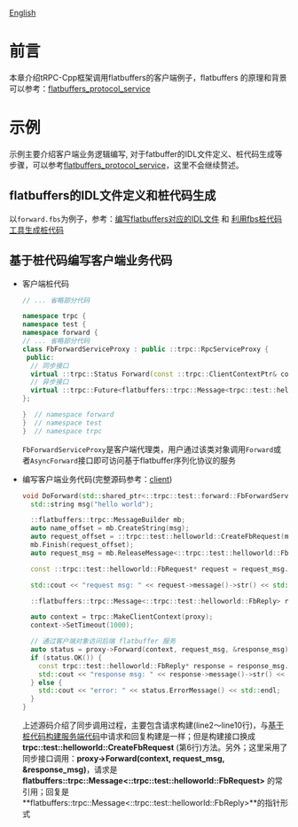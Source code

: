 [English](../en/flatbuffers_protocol_client.md)


# 前言

本章介绍tRPC-Cpp框架调用flatbuffers的客户端例子，flatbuffers 的原理和背景可以参考：[flatbuffers_protocol_service](flatbuffers_protocol_service.md)

# 示例

示例主要介绍客户端业务逻辑编写, 对于fatbuffer的IDL文件定义、桩代码生成等步骤，可以参考[flatbuffers_protocol_service](flatbuffers_protocol_service.md)，这里不会继续赘述。

## flatbuffers的IDL文件定义和桩代码生成

以`forward.fbs`为例子，参考：[编写flatbuffers对应的IDL文件](flatbuffers_protocol_service.md#编写flatbuffers对应的IDL文件) 和 [利用fbs桩代码工具生成桩代码](flatbuffers_protocol_service.md#利用fbs桩代码工具生成桩代码)

## 基于桩代码编写客户端业务代码

- 客户端桩代码

  ```cpp
  // ... 省略部分代码
  
  namespace trpc {
  namespace test {
  namespace forward {
  // ... 省略部分代码
  class FbForwardServiceProxy : public ::trpc::RpcServiceProxy {
   public:
    // 同步接口
    virtual ::trpc::Status Forward(const ::trpc::ClientContextPtr& context, const flatbuffers::trpc::Message<trpc::test::helloworld::FbRequest>* request, flatbuffers::trpc::Message<trpc::test::helloworld::FbReply>* response);
    // 异步接口
    virtual ::trpc::Future<flatbuffers::trpc::Message<trpc::test::helloworld::FbReply>> AsyncForward(const ::trpc::ClientContextPtr& context, const flatbuffers::trpc::Message<trpc::test::helloworld::FbRequest>* request);
  };
  
  }  // namespace forward
  }  // namespace test
  }  // namespace trpc
  ```

  `FbForwardServiceProxy`是客户端代理类，用户通过该类对象调用`Forward`或者`AsyncForward`接口即可访问基于flatbuffer序列化协议的服务

- 编写客户端业务代码(完整源码参考：[client](../../examples/features/trpc_flatbuffers/client/client.cc))

  ```cpp
  void DoForward(std::shared_ptr<::trpc::test::forward::FbForwardServiceProxy>& proxy) {
    std::string msg("hello world");

    ::flatbuffers::trpc::MessageBuilder mb;
    auto name_offset = mb.CreateString(msg);
    auto request_offset = ::trpc::test::helloworld::CreateFbRequest(mb, name_offset);
    mb.Finish(request_offset);
    auto request_msg = mb.ReleaseMessage<::trpc::test::helloworld::FbRequest>();

    const ::trpc::test::helloworld::FbRequest* request = request_msg.GetRoot();

    std::cout << "request msg: " << request->message()->str() << std::endl;

    ::flatbuffers::trpc::Message<::trpc::test::helloworld::FbReply> response_msg;

    auto context = trpc::MakeClientContext(proxy);
    context->SetTimeout(1000);

    // 通过客户端对象访问后端 flatbuffer 服务
    auto status = proxy->Forward(context, request_msg, &response_msg);
    if (status.OK()) {
      const trpc::test::helloworld::FbReply* response = response_msg.GetRoot();
      std::cout << "response msg: " << response->message()->str() << std::endl;
    } else {
      std::cout << "error: " << status.ErrorMessage() << std::endl;
    }
  }
  ```

  上述源码介绍了同步调用过程，主要包含请求构建(line2～line10行)，与[基于桩代码构建服务端代码](flatbuffers_protocol_service.md#4-基于桩代码构建服务端代码)中请求和回复构建是一样；但是构建接口换成**trpc::test::helloworld::CreateFbRequest** (第6行)方法。另外；这里采用了同步接口调用：**proxy->Forward(context, request_msg, &response_msg)**，请求是 **flatbuffers::trpc::Message<::trpc::test::helloworld::FbRequest>** 的常引用；回复是 **flatbuffers::trpc::Message<::trpc::test::helloworld::FbReply>**的指针形式
